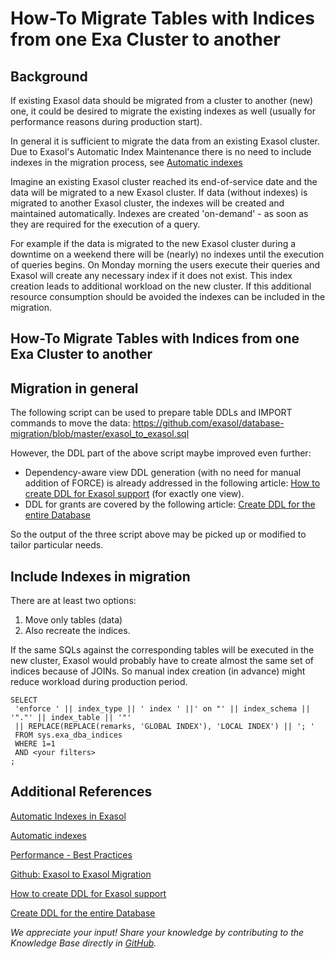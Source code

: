 # How-To Migrate Tables with Indices from one Exa Cluster to another 
## Background

If existing Exasol data should be migrated from a cluster to another (new) one, it could be desired to migrate the existing indexes as well (usually for performance reasons during production start).

In general it is sufficient to migrate the data from an existing Exasol cluster. Due to Exasol's Automatic Index Maintenance there is no need to include indexes in the migration process, see [Automatic indexes](https://www.exasol.com/resource/automatic-indexes-in-exasol/) 

Imagine an existing Exasol cluster reached its end-of-service date and the data will be migrated to a new Exasol cluster. If data (without indexes) is migrated to another Exasol cluster, the indexes will be created and maintained automatically. Indexes are created 'on-demand' - as soon as they are required for the execution of a query.

For example if the data is migrated to the new Exasol cluster during a downtime on a weekend there will be (nearly) no indexes until the execution of queries begins. On Monday morning the users execute their queries and Exasol will create any necessary index if it does not exist. This index creation leads to additional workload on the new cluster. If this additional resource consumption should be avoided the indexes can be included in the migration.

## How-To Migrate Tables with Indices from one Exa Cluster to another

## Migration in general

The following script can be used to prepare table DDLs and IMPORT commands to move the data: <https://github.com/exasol/database-migration/blob/master/exasol_to_exasol.sql>

However, the DDL part of the above script maybe improved even further:

* Dependency-aware view DDL generation (with no need for manual addition of FORCE) is already addressed in the following article: [How to create DDL for Exasol support](https://exasol.my.site.com/s/article/How-to-create-DDL-for-Exasol-support) (for exactly one view).
* DDL for grants are covered by the following article: [Create DDL for the entire Database](https://exasol.my.site.com/s/article/Create-DDL-for-the-entire-Database)

So the output of the three script above may be picked up or modified to tailor particular needs.

## Include Indexes in migration

There are at least two options:

1. Move only tables (data)
2. Also recreate the indices.

If the same SQLs against the corresponding tables will be executed in the new cluster, Exasol would probably have to create almost the same set of indices because of JOINs. So manual index creation (in advance) might reduce workload during production period.


```"code-sql"
SELECT   
 'enforce ' || index_type || ' index ' ||' on "' || index_schema || '"."' || index_table || '"' 
 || REPLACE(REPLACE(remarks, 'GLOBAL INDEX'), 'LOCAL INDEX') || '; '   
 FROM sys.exa_dba_indices   
 WHERE 1=1   
 AND <your filters>   
;
```
## Additional References

[Automatic Indexes in Exasol](https://uhesse.com/2019/04/05/automatic-indexes-in-exasol/) 

[Automatic indexes](https://www.exasol.com/resource/automatic-indexes-in-exasol/) 

[Performance - Best Practices](https://docs.exasol.com/performance/best_practices.htm) 

[Github: Exasol to Exasol Migration](https://github.com/exasol/database-migration/blob/master/exasol_to_exasol.sql)

[How to create DDL for Exasol support](https://exasol.my.site.com/s/article/How-to-create-DDL-for-Exasol-support)

[Create DDL for the entire Database](https://exasol.my.site.com/s/article/Create-DDL-for-the-entire-Database)

*We appreciate your input! Share your knowledge by contributing to the Knowledge Base directly in [GitHub](https://github.com/exasol/public-knowledgebase).* 